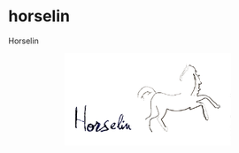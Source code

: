 # horselin
Horselin

<p align="center">
 <img src="https://github.com/CabezasGonzalezJavier/horselin/blob/master/horselintitle.png" width="300px" />
</p>

